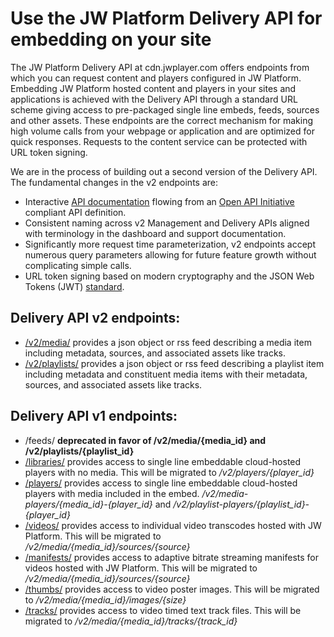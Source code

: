 # Use the JW Platform Delivery API for embedding on your site

The JW Platform Delivery API at cdn.jwplayer.com offers endpoints from which you can request content and players configured in JW Platform. Embedding JW Platform hosted content and players in your sites and applications is achieved with the Delivery API through a standard URL scheme giving access to pre-packaged single line embeds, feeds, sources and other assets. These endpoints are the correct mechanism for making high volume calls from your webpage or application and are optimized for quick responses. Requests to the content service can be protected with URL token signing.

We are in the process of building out a second version of the Delivery API. The fundamental changes in the v2 endpoints are:

* Interactive [API documentation](https://app.swaggerhub.com/api/jwplayer/Delivery-API/v2.0) flowing from an [Open API Initiative](https://www.openapis.org/) compliant API definition.
* Consistent naming across v2 Management and Delivery APIs aligned with terminology in the dashboard and support documentation.
* Significantly more request time parameterization, v2 endpoints accept numerous query parameters allowing for future feature growth without complicating simple calls.
* URL token signing based on modern cryptography and the JSON Web Tokens (JWT) [standard](https://tools.ietf.org/html/rfc7519).


## Delivery API v2 endpoints:

* [/v2/media/](https://developer.jwplayer.com/jw-platform/docs/delivery-api-reference/#/media) provides a json object or rss feed describing a media item including metadata, sources, and associated assets like tracks.
* [/v2/playlists/](https://developer.jwplayer.com/jw-platform/docs/delivery-api-reference/#/playlists) provides a json object or rss feed describing a playlist item including metadata and constituent media items with their metadata, sources, and associated assets like tracks.


## Delivery API v1 endpoints:

* /feeds/ **deprecated in favor of /v2/media/{media_id} and /v2/playlists/{playlist_id}**
* [/libraries/](https://developer.jwplayer.com/jw-platform/docs/delivery-api-reference/#!/players/get_libraries_player_id_js) provides access to single line embeddable cloud-hosted players with no media. This will be migrated to */v2/players/{player_id}*
* [/players/](https://developer.jwplayer.com/jw-platform/docs/delivery-api-reference/#!/video_files/get_videos_media_id_template_id_media_extension) provides access to single line embeddable cloud-hosted players with media included in the embed. */v2/media-players/{media_id}-{player_id}* and */v2/playlist-players/{playlist_id}-{player_id}*
* [/videos/](https://developer.jwplayer.com/jw-platform/docs/delivery-api-reference/#!/video_files/get_videos_media_id_template_id_media_extension) provides access to individual video transcodes hosted with JW Platform. This will be migrated to */v2/media/{media_id}/sources/{source}*
* [/manifests/](https://developer.jwplayer.com/jw-platform/docs/delivery-api-reference/#!/players/get_libraries_player_id_js) provides access to adaptive bitrate streaming manifests for videos hosted with JW Platform. This will be migrated to */v2/media/{media_id}/sources/{source}*
* [/thumbs/](https://developer.jwplayer.com/jw-platform/docs/delivery-api-reference/#!/poster_images/get_thumbs_media_id_thumb_width_jpg) provides access to video poster images. This will be migrated to */v2/media/{media_id}/images/{size}*
* [/tracks/](https://developer.jwplayer.com/jw-platform/docs/delivery-api-reference/#!/players/get_libraries_player_id_js) provides access to video timed text track files. This will be migrated to */v2/media/{media_id}/tracks/{track_id}*
